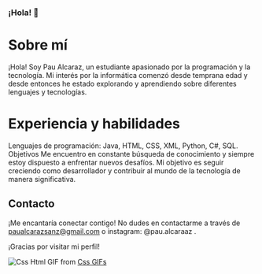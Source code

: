 


### ¡Hola! 👋

# Sobre mí

¡Hola! Soy Pau Alcaraz, un estudiante apasionado por la programación y la tecnología. Mi interés por la informática comenzó desde temprana edad y desde entonces he estado explorando y aprendiendo sobre diferentes lenguajes y tecnologías.

# Experiencia y habilidades

Lenguajes de programación: Java, HTML, CSS, XML, Python, C#, SQL.
Objetivos
Me encuentro en constante búsqueda de conocimiento y siempre estoy dispuesto a enfrentar nuevos desafíos. Mi objetivo es seguir creciendo como desarrollador y contribuir al mundo de la tecnología de manera significativa.

## Contacto

¡Me encantaría conectar contigo! No dudes en contactarme a través de paualcarazsanz@gmail.com o instagram: @pau.alcaraaz .

¡Gracias por visitar mi perfil!

![Css Html GIF](https://tenor.com/view/css-html-computers-coding-programming-gif-22307686)
from [Css GIFs](https://tenor.com/search/css-gifs)
